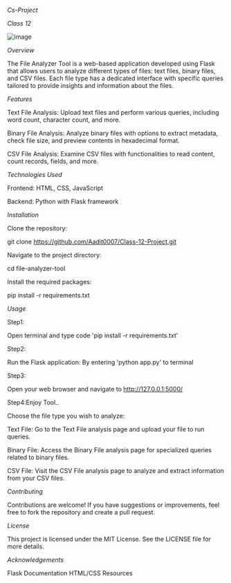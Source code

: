 *Cs-Project*

*Class 12*

![image](https://github.com/user-attachments/assets/7e608843-6658-44ea-a0d2-49342bc01e75)


*Overview*

The File Analyzer Tool is a web-based application developed using Flask that allows users to analyze different types of files: text files, binary files, and CSV files. Each file type has a dedicated interface with specific queries tailored to provide insights and information about the files.

*Features*

Text File Analysis: Upload text files and perform various queries, including word count, character count, and more.

Binary File Analysis: Analyze binary files with options to extract metadata, check file size, and preview contents in hexadecimal format.

CSV File Analysis: Examine CSV files with functionalities to read content, count records, fields, and more.

*Technologies Used*

Frontend: HTML, CSS, JavaScript

Backend: Python with Flask framework

*Installation*

Clone the repository:

git clone https://github.com/Aadit0007/Class-12-Project.git

Navigate to the project directory:

cd file-analyzer-tool

Install the required packages:

pip install -r requirements.txt

*Usage*

Step1:

Open terminal and type code 'pip install -r requirements.txt'

Step2:

Run the Flask application: By entering 'python app.py' to terminal 

Step3:

Open your web browser and navigate to http://127.0.0.1:5000/

Step4:Enjoy Tool..

Choose the file type you wish to analyze:

Text File: Go to the Text File analysis page and upload your file to run queries.

Binary File: Access the Binary File analysis page for specialized queries related to binary files.

CSV File: Visit the CSV File analysis page to analyze and extract information from your CSV files.

*Contributing*

Contributions are welcome! If you have suggestions or improvements, feel free to fork the repository and create a pull request.

*License*

This project is licensed under the MIT License. See the LICENSE file for more details.

*Acknowledgements*

Flask Documentation
HTML/CSS Resources
